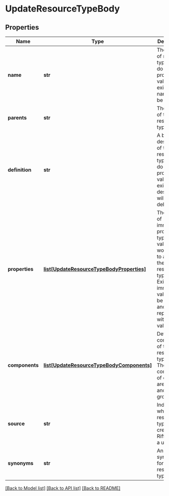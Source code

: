 # UpdateResourceTypeBody

## Properties
Name | Type | Description | Notes
------------ | ------------- | ------------- | -------------
**name** | **str** | The name of resource type. If you do not provide this value, the existing name will be deleted. | [optional] 
**parents** | **str** | The parents of the resource type. | [optional] 
**definition** | **str** | A brief description of the new resource type. If you do not provide this value, the existing description will be deleted. | [optional] 
**properties** | [**list[UpdateResourceTypeBodyProperties]**](UpdateResourceTypeBodyProperties.md) | The full list of immutable property types and values you would like to assign to the resource type. Existing immutable values will be deleted and replaced with these values | [optional] 
**components** | [**list[UpdateResourceTypeBodyComponents]**](UpdateResourceTypeBodyComponents.md) | Defines the components of this resource type. E.g. The components of coffee are water and coffee grounds. | [optional] 
**source** | **str** | Indicates whether the resource type was created by Riffyn, or by a user. | [optional] 
**synonyms** | **str** | An array of synonyms for the resource type. | [optional] 

[[Back to Model list]](../README.md#documentation-for-models) [[Back to API list]](../README.md#documentation-for-api-endpoints) [[Back to README]](../README.md)

